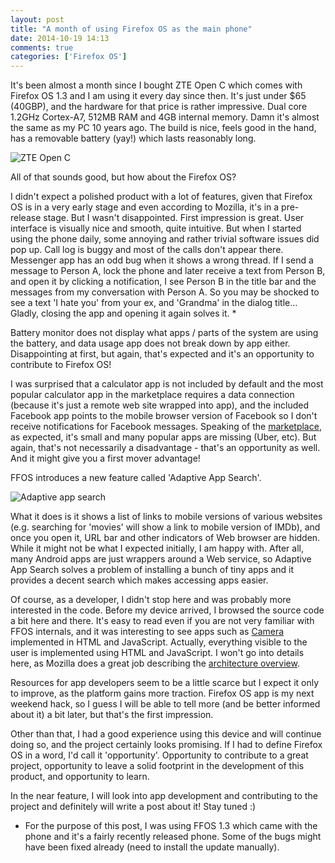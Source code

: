 ```yaml
---
layout: post
title: "A month of using Firefox OS as the main phone"
date: 2014-10-19 14:13
comments: true
categories: ['Firefox OS'] 
---
```


It's been almost a month since I bought ZTE Open C which comes with Firefox OS 1.3 and I am using it every day since then. It's just under $65 (40GBP), and the hardware for that price is rather impressive. Dual core 1.2GHz Cortex-A7, 512MB RAM and 4GB internal memory. Damn it's almost the same as my PC 10 years ago. The build is nice, feels good in the hand, has a removable battery (yay!) which lasts reasonably long.

![ZTE Open C](https://s3.amazonaws.com/various_files/openc.jpg)

All of that sounds good, but how about the Firefox OS?

I didn't expect a polished product with a lot of features, given that Firefox OS is in a very early stage and even according to Mozilla, it's in a pre-release stage.
But I wasn't disappointed. First impression is great. User interface is visually nice and smooth, quite intuitive.
But when I started using the phone daily, some annoying and rather trivial software issues did pop up.
Call log is buggy and most of the calls don't appear there.
Messenger app has an odd bug when it shows a wrong thread. If I send a message to Person A, lock the phone and later receive a text from Person B, and open it by clicking a notification, I see Person B in the title bar and the messages from my conversation with Person A.
So you may be shocked to see a text 'I hate you' from your ex, and 'Grandma' in the dialog title...
Gladly, closing the app and opening it again solves it. *

Battery monitor does not display what apps / parts of the system are using the battery, and data usage app does not break down by app either. Disappointing at first, but again, that's expected and it's an opportunity to contribute to Firefox OS!

I was surprised that a calculator app is not included by default and the most popular calculator app in the marketplace requires a data connection (because it's just a remote web site wrapped into app), and the included Facebook app points to the mobile browser version of Facebook so I don't receive notifications for Facebook messages.
Speaking of the [marketplace](https://marketplace.firefox.com/), as expected, it's small and many popular apps are missing (Uber, etc). But again, that's not necessarily a disadvantage - that's an opportunity as well. And it might give you a first mover advantage!

FFOS introduces a new feature called 'Adaptive App Search'.

![Adaptive app search](https://gigaom2.files.wordpress.com/2013/08/firefox-os-adaptive-search.jpg)

What it does is it shows a list of links to mobile versions of various websites (e.g. searching for 'movies' will show a link to mobile version of IMDb), and once you open it, URL bar and other indicators of Web browser are hidden. While it might not be what I expected initially, I am happy with. After all, many Android apps are just wrappers around a Web service, so Adaptive App Search solves a problem of installing a bunch of tiny apps and it provides a decent search which makes accessing apps easier.

Of course, as a developer, I didn't stop here and was probably more interested in the code.
Before my device arrived, I browsed the source code a bit here and there. It's easy to read even if you are not very familiar with FFOS internals, and it was interesting to see apps such as [Camera](https://github.com/mozilla-b2g/gaia/tree/master/apps/camera/js) implemented in HTML and JavaScript.
Actually, everything visible to the user is implemented using HTML and JavaScript. I won't go into details here, as Mozilla does a great job describing the [architecture overview](https://developer.mozilla.org/en-US/Firefox_OS/Platform/Architecture).

Resources for app developers seem to be a little scarce but I expect it only to improve, as the platform gains more traction. Firefox OS app is my next weekend hack, so I guess I will be able to tell more (and be better informed about it) a bit later, but that's the first impression.

Other than that, I had a good experience using this device and will continue doing so, and the project certainly looks promising. If I had to define Firefox OS in a word, I'd call it 'opportunity'. Opportunity to contribute to a great project, opportunity to leave a solid footprint in the development of this product, and opportunity to learn.

In the near feature, I will look into app development and contributing to the project and definitely will write a post about it! Stay tuned :)

* For the purpose of this post, I was using FFOS 1.3 which came with the phone and it's a fairly recently released phone. Some of the bugs might have been fixed already (need to install the update manually).
